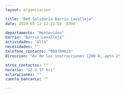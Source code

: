 ```yaml
---
layout: organizacion

title: "Red Solidaria Barrio Lavalleja"
date: 2020-05-12 12:21:54 -0300

departamento: "Montevideo"
barrio: "Barrio Lavalleja"
actividades: "Olla"
necesidades: ""
telefono_contacto: "099709823"
direccion: "Av de las instrucciones 1200 A, apto 2"

otros_contactos: ""
horario: "12 a 17 hrs"
aclaraciones: ""
cuenta_bancaria: ""

---
```

